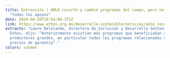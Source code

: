```yaml
---
title: Entrevista | AMLO recortó y cambió programas del campo, pero no quitó
  "todos los apoyos"
date: 2024-04-20T19:54:04.372Z
link: https://www.ethos.org.mx/desarrollo-sostenible/noticias/amlo_recorto_y_cambio_programas_del_campo_pero_no_quito_todos_los_apoyos
extracto: "Laure Delalande, directora de Inclusión y Desarrollo Sostenible en
  Ethos, dijo: “Anteriormente existían más programas que beneficiaban a
  productores grandes, en particular todos los programas relacionados con los
  precios de garantía”."
colors: salmon
---
```

